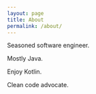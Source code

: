 ```yaml
---
layout: page
title: About
permalink: /about/
---
```

Seasoned software engineer.

Mostly Java.

Enjoy Kotlin.

Clean code advocate.
